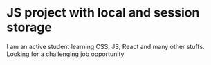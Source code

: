 # JS project with local and session storage

I am an active student learning CSS, JS, React and many other stuffs. Looking for a challenging job opportunity
